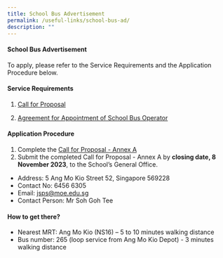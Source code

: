 ```yaml
---
title: School Bus Advertisement
permalink: /useful-links/school-bus-ad/
description: ""
---
```

#### School Bus Advertisement

To apply, please refer to the Service Requirements and the Application Procedure below.

#### Service Requirements

1. [Call for Proposal](/files/School%20Bus%20Ad%202023/call%20for%20proposals%20(school%20bus)%20by%20jing%20shan%20primary%20school.pdf)

2. [Agreement for Appointment of School Bus Operator](/files/School%20Bus%20Ad%202023/agreement%20for%20appointment%20of%20school%20bus%20operator%20by%20jing%20shan%20primary%20school.pdf)

#### Application Procedure
1. Complete the [Call for Proposal - Annex A](/files/School%20Bus%20Ad%202023/call%20for%20proposals%20(school%20bus)%20by%20jing%20shan%20primary%20school%20-%20annex%20a.pdf)
2. Submit the completed Call for Proposal - Annex A by **closing date, 8 November 2023**, to the School’s General Office.

* Address: 5 Ang Mo Kio Street 52, Singapore 569228
* Contact No: 6456 6305
* Email: [jsps@moe.edu.sg](mailto:jsps@moe.edu.sg)
* Contact Person: Mr Soh Goh Tee

#### How to get there?

* Nearest MRT: Ang Mo Kio (NS16) – 5 to 10 minutes walking distance
* Bus number: 265 (loop service from Ang Mo Kio Depot) - 3 minutes walking distance